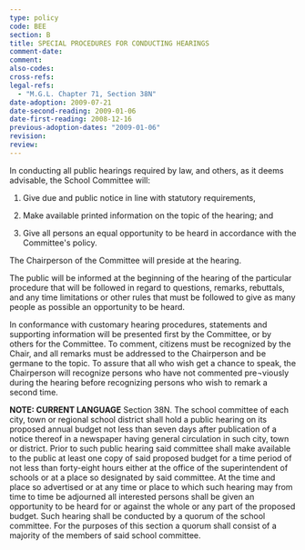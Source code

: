 ```yaml
---
type: policy
code: BEE
section: B
title: SPECIAL PROCEDURES FOR CONDUCTING HEARINGS
comment-date:
comment:
also-codes:
cross-refs:
legal-refs:
  - "M.G.L. Chapter 71, Section 38N"
date-adoption: 2009-07-21
date-second-reading: 2009-01-06
date-first-reading: 2008-12-16
previous-adoption-dates: "2009-01-06"
revision: 
review: 
---
```


In conducting all public hearings required by law, and others, as it deems advisable, the School Committee will:

1.	Give due and public notice in line with statutory requirements,

2.	Make available printed information on the topic of the hearing; and

3.	Give all persons an equal opportunity to be heard in accordance with the Committee's policy.

The Chairperson of the Committee will preside at the hearing.

The public will be informed at the beginning of the hearing of the particular procedure that will be followed in regard to questions, remarks, rebuttals, and any time limitations or other rules that must be followed to give as many people as possible an opportunity to be heard.

In conformance with customary hearing procedures, statements and supporting information will be presented first by the Committee, or by others for the Committee.  To comment, citizens must be recognized by the Chair, and all remarks must be addressed to the Chairperson and be germane to the topic.  To assure that all who wish get a chance to speak, the Chairperson  will recognize persons who have not commented pre¬viously during the hearing before recognizing persons who wish to remark a second time.

**NOTE: CURRENT LANGUAGE**
Section 38N. The school committee of each city, town or regional school district shall hold a public hearing on its proposed annual budget not less than seven days after publication of a notice thereof in a newspaper having general circulation in such city, town or district. Prior to such public hearing said committee shall make available to the public at least one copy of said proposed budget for a time period of not less than forty-eight hours either at the office of the superintendent of schools or at a place so designated by said committee. At the time and place so advertised or at any time or place to which such hearing may from time to time be adjourned all interested persons shall be given an opportunity to be heard for or against the whole or any part of the proposed budget. Such hearing shall be conducted by a quorum of the school committee. For the purposes of this section a quorum shall consist of a majority of the members of said school committee. 
